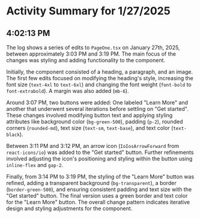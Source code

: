 # Activity Summary for 1/27/2025

## 4:02:13 PM
The log shows a series of edits to `PageOne.tsx` on January 27th, 2025, between approximately 3:03 PM and 3:19 PM.  The main focus of the changes was styling and adding functionality to the component.

Initially, the component consisted of a heading, a paragraph, and an image.  The first few edits focused on modifying the heading's style, increasing the font size (`text-4xl` to `text-6xl`) and changing the font weight (`font-bold` to `font-extrabold`).  A margin was also added (`mb-6`).

Around 3:07 PM, two buttons were added:  One labeled "Learn More" and another that underwent several iterations before settling on "Get started". These changes involved modifying button text and applying styling attributes like background color (`bg-green-500`), padding (`p-2`), rounded corners (`rounded-md`), text size (`text-sm`, `text-base`), and text color (`text-black`).

Between 3:11 PM and 3:12 PM, an arrow icon (`IoIosArrowForward` from `react-icons/io`) was added to the "Get started" button. Further refinements involved adjusting the icon's positioning and styling within the button using `inline-flex` and `gap-2`.

Finally,  from 3:14 PM to 3:19 PM, the styling of the "Learn More" button was refined, adding a transparent background (`bg-transparent`), a border (`border-green-500`), and ensuring consistent padding and text size with the "Get started" button.  The final version uses a green border and text color for the "Learn More" button.  The overall change pattern indicates iterative design and styling adjustments for the component.
